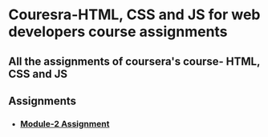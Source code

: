 # Couresra-HTML, CSS and JS for web developers course assignments
All the assignments of coursera's course- HTML, CSS and JS
----
## Assignments
- ### [Module-2 Assignment](https://gauravbajaj27.github.io/Coursera-HTML_CSS_JS/Module2_assignment/)
